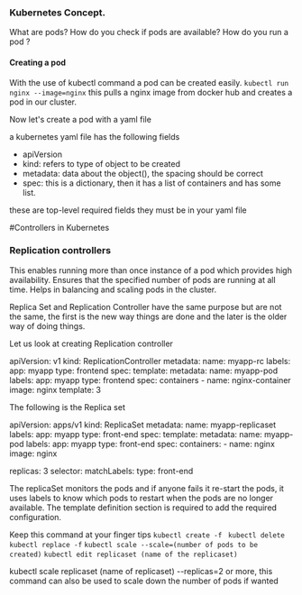 ### Kubernetes Concept. 

What are pods? 
How do you check if pods are available?
How do you run a pod ?

#### Creating a pod 
With the use of kubectl command a pod can be created easily. 
 ``kubectl run nginx --image=nginx``
  this pulls a nginx image from docker hub and creates a pod in our cluster.      
     
Now let's create a pod with a yaml file

a kubernetes yaml file has the following fields

 + apiVersion
 + kind: refers to type of object to be created
 + metadata: data about the object(), the spacing should be correct
 + spec: this is a dictionary, then it has a list of containers and has some list.
 
 these are top-level required fields they must be in your yaml file
 
 #Controllers in Kubernetes
 ### Replication controllers
 This enables running more than once instance of a pod which provides high availability.
 Ensures that the specified number of pods are running at all time.
 Helps in balancing and scaling pods in the cluster.
 
 Replica Set and Replication Controller have the same purpose but are not the same, the first is the new way things are done 
 and the later is the older way of doing things. 
 
 
 Let us look at creating Replication controller
 
 apiVersion: v1
 kind: ReplicationController
 metadata:
   name: myapp-rc
   labels:
      app: myapp
      type: frontend
 spec:
   template:
      metadata:
        name: myapp-pod
        labels:
           app: myapp
           type: frontend
      spec:
        containers
           - name: nginx-container
             image: nginx
   template: 3
   
The following is the Replica set

apiVersion: apps/v1
kind: ReplicaSet
metadata:
  name: myapp-replicaset
  labels:
     app: myapp
     type: front-end
spec: 
  template:
      metadata:
         name: myapp-pod
         labels:
           app: myapp
           type: front-end
      spec:
        containers:
          - name: nginx
            image: nginx
      
  replicas: 3
  selector:
     matchLabels: 
        type: front-end
        
The replicaSet monitors the pods and if anyone fails it re-start the pods, it uses labels to know which pods 
to restart when the pods are no longer available. The template definition section is 
required to add the required configuration.

Keep this command at your finger tips
``kubectl create -f ``
``kubectl delete``
``kubectl replace -f``
``kubectl scale --scale=(number of pods to be created)``
``kubectl edit replicaset (name of the replicaset)``

kubectl scale replicaset (name of replicaset) --replicas=2 or more, this command can also be used to scale down the number
of pods if wanted







